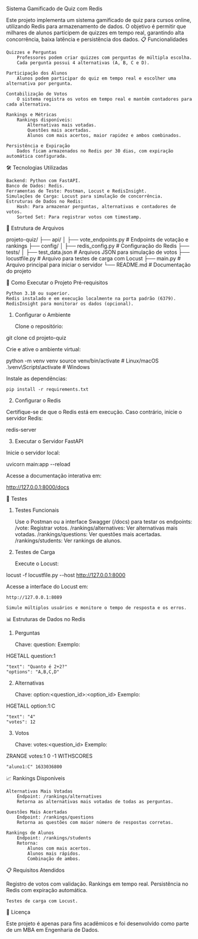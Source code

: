Sistema Gamificado de Quiz com Redis

Este projeto implementa um sistema gamificado de quiz para cursos online, utilizando Redis para armazenamento de dados. O objetivo é permitir que milhares de alunos participem de quizzes em tempo real, garantindo alta concorrência, baixa latência e persistência dos dados.
📋 Funcionalidades

    Quizzes e Perguntas
        Professores podem criar quizzes com perguntas de múltipla escolha.
        Cada pergunta possui 4 alternativas (A, B, C e D).

    Participação dos Alunos
        Alunos podem participar do quiz em tempo real e escolher uma alternativa por pergunta.

    Contabilização de Votos
        O sistema registra os votos em tempo real e mantém contadores para cada alternativa.

    Rankings e Métricas
        Rankings disponíveis:
            Alternativas mais votadas.
            Questões mais acertadas.
            Alunos com mais acertos, maior rapidez e ambos combinados.

    Persistência e Expiração
        Dados ficam armazenados no Redis por 30 dias, com expiração automática configurada.

🛠️ Tecnologias Utilizadas

    Backend: Python com FastAPI.
    Banco de Dados: Redis.
    Ferramentas de Teste: Postman, Locust e RedisInsight.
    Simulações de Carga: Locust para simulação de concorrência.
    Estruturas de Dados no Redis:
        Hash: Para armazenar perguntas, alternativas e contadores de votos.
        Sorted Set: Para registrar votos com timestamp.

📂 Estrutura de Arquivos

projeto-quiz/
├── api/
│   ├── vote_endpoints.py       # Endpoints de votação e rankings
├── config/
│   ├── redis_config.py         # Configuração do Redis
├── tests/
│   ├── test_data.json          # Arquivos JSON para simulação de votos
├── locustfile.py               # Arquivo para testes de carga com Locust
├── main.py                     # Arquivo principal para iniciar o servidor
└── README.md                   # Documentação do projeto

🚀 Como Executar o Projeto
Pré-requisitos

    Python 3.10 ou superior.
    Redis instalado e em execução localmente na porta padrão (6379).
    RedisInsight para monitorar os dados (opcional).

1. Configurar o Ambiente

    Clone o repositório:

git clone <url-do-repositorio>
cd projeto-quiz

Crie e ative o ambiente virtual:

python -m venv venv
source venv/bin/activate  # Linux/macOS
.\venv\Scripts\activate   # Windows

Instale as dependências:

    pip install -r requirements.txt

2. Configurar o Redis

Certifique-se de que o Redis está em execução. Caso contrário, inicie o servidor Redis:

redis-server

3. Executar o Servidor FastAPI

Inicie o servidor local:

uvicorn main:app --reload

Acesse a documentação interativa em:

http://127.0.0.1:8000/docs

🧪 Testes
1. Testes Funcionais

    Use o Postman ou a interface Swagger (/docs) para testar os endpoints:
        /vote: Registrar votos.
        /rankings/alternatives: Ver alternativas mais votadas.
        /rankings/questions: Ver questões mais acertadas.
        /rankings/students: Ver rankings de alunos.

2. Testes de Carga

    Execute o Locust:

locust -f locustfile.py --host http://127.0.0.1:8000

Acesse a interface do Locust em:

    http://127.0.0.1:8089

    Simule múltiplos usuários e monitore o tempo de resposta e os erros.

📊 Estruturas de Dados no Redis
1. Perguntas

    Chave: question:<id>
    Exemplo:

HGETALL question:1

    "text": "Quanto é 2+2?"
    "options": "A,B,C,D"

2. Alternativas

    Chave: option:<question_id>:<option_id>
    Exemplo:

HGETALL option:1:C

    "text": "4"
    "votes": 12

3. Votos

    Chave: votes:<question_id>
    Exemplo:

ZRANGE votes:1 0 -1 WITHSCORES

    "aluno1:C" 1633036800

📈 Rankings Disponíveis

    Alternativas Mais Votadas
        Endpoint: /rankings/alternatives
        Retorna as alternativas mais votadas de todas as perguntas.

    Questões Mais Acertadas
        Endpoint: /rankings/questions
        Retorna as questões com maior número de respostas corretas.

    Rankings de Alunos
        Endpoint: /rankings/students
        Retorna:
            Alunos com mais acertos.
            Alunos mais rápidos.
            Combinação de ambos.

📋 Requisitos Atendidos

Registro de votos com validação.
Rankings em tempo real.
Persistência no Redis com expiração automática.

    Testes de carga com Locust.

📜 Licença

Este projeto é apenas para fins acadêmicos e foi desenvolvido como parte de um MBA em Engenharia de Dados.